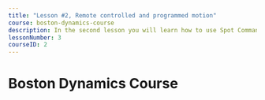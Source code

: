 ```yaml
---
title: "Lesson #2, Remote controlled and programmed motion"
course: boston-dynamics-course
description: In the second lesson you will learn how to use Spot Command services and walk with Spot.
lessonNumber: 3
courseID: 2
---
```


# Boston Dynamics Course